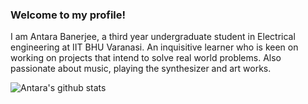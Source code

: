 ### Welcome to my profile!
I am Antara Banerjee, a third year undergraduate student in Electrical engineering at IIT BHU Varanasi. An inquisitive learner who is keen on working on projects that intend to solve real world problems. Also passionate about music, playing the synthesizer and art works.

![Antara's github stats](https://github-readme-stats.vercel.app/api?username=AntaraB1005&show_icons=true&theme=dracula)


<!--
**AntaraB1005/AntaraB1005** is a ✨ _special_ ✨ repository because its `README.md` (this file) appears on your GitHub profile.

Here are some ideas to get you started:

- 🔭 I’m currently working on ...
- 🌱 I’m currently learning ...
- 👯 I’m looking to collaborate on ...
- 🤔 I’m looking for help with ...
- 💬 Ask me about ...
- 📫 How to reach me: ...
- 😄 Pronouns: ...
- ⚡ Fun fact: ...
-->
